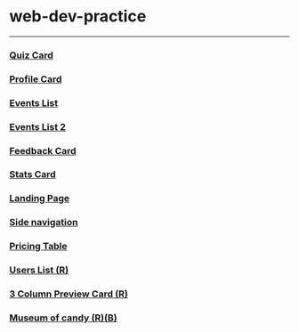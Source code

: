 <!-- link : https://prem-jeet.github.io/web-dev-practice/1_quiz_card/ -->

# web-dev-practice
---
### [Quiz Card](https://prem-jeet.github.io/web-dev-practice/1_quiz_card)

### [Profile Card](https://prem-jeet.github.io/web-dev-practice/2_profile_card)

### [Events List](https://prem-jeet.github.io/web-dev-practice/3_events_list)

### [Events List 2](https://prem-jeet.github.io/web-dev-practice/4_events_list_2)

### [Feedback Card](https://prem-jeet.github.io/web-dev-practice/5_feedback_Card)

### [Stats Card](https://prem-jeet.github.io/web-dev-practice/6_stats_card)

### [Landing Page](https://prem-jeet.github.io/web-dev-practice/7_landing_page)

### [Side navigation](https://prem-jeet.github.io/web-dev-practice/8_1337x-sidebar-layout)

### [Pricing Table](https://prem-jeet.github.io/web-dev-practice/9_PriceTable(colt_steele_bootcamp))

### [Users List (R)](https://prem-jeet.github.io/web-dev-practice/10_userslist)

### [3 Column Preview Card (R)](https://prem-jeet.github.io/web-dev-practice/11_3column_previw_card)

### [Museum of candy (R)(B)](https://prem-jeet.github.io/web-dev-practice/12_museumOfCandy)
